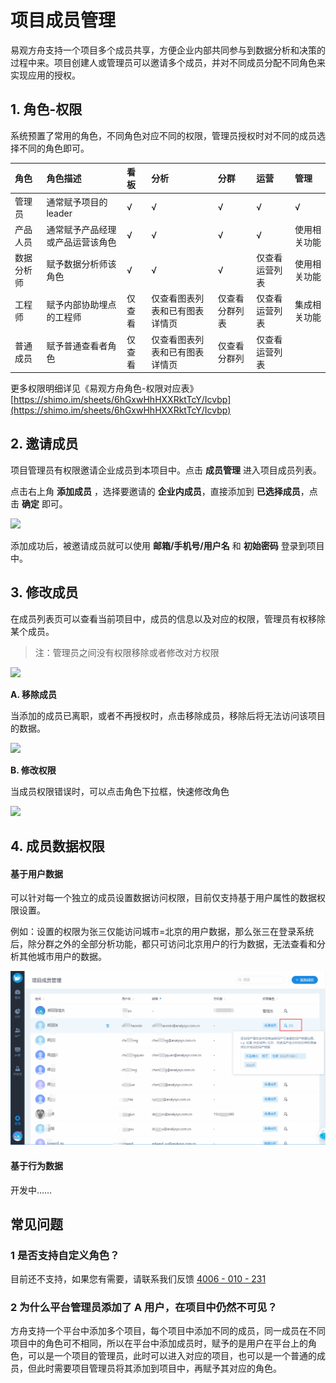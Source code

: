 # 项目成员管理

易观方舟支持一个项目多个成员共享，方便企业内部共同参与到数据分析和决策的过程中来。项目创建人或管理员可以邀请多个成员，并对不同成员分配不同角色来实现应用的授权。

## 1. 角色-权限

系统预置了常用的角色，不同角色对应不同的权限，管理员授权时对不同的成员选择不同的角色即可。

| 角色 | 角色描述 | 看板 | 分析 | 分群 | 运营 | 管理 |
| :--- | :--- | :--- | :--- | :--- | :--- | :--- |
| 管理员 | 通常赋予项目的leader | √ | √ | √ | √ | √ |
| 产品人员 | 通常赋予产品经理或产品运营该角色 | √ | √ | √ | √ | 使用相关功能 |
| 数据分析师 | 赋予数据分析师该角色 | √ | √ | √ | 仅查看运营列表 | 使用相关功能 |
| 工程师 | 赋予内部协助埋点的工程师 | 仅查看 | 仅查看图表列表和已有图表详情页 | 仅查看分群列表 | 仅查看运营列表 | 集成相关功能 |
| 普通成员 | 赋予普通查看者角色 | 仅查看 | 仅查看图表列表和已有图表详情页 | 仅查看分群列 | 仅查看运营列表 |  |

更多权限明细详见《易观方舟角色-权限对应表》 [https://shimo.im/sheets/6hGxwHhHXXRktTcY/Icvbp](https://shimo.im/sheets/6hGxwHhHXXRktTcY/Icvbp)

## 2. 邀请成员

项目管理员有权限邀请企业成员到本项目中。点击 **成员管理** 进入项目成员列表。

点击右上角 **添加成员** ，选择要邀请的 **企业内成员**，直接添加到 **已选择成员**，点击 **确定** 即可。

![ ](https://imguserradar.analysys.cn/fangzhou/img/2018/12/201812191130157614.gif)

添加成功后，被邀请成员就可以使用 **邮箱/手机号/用户名** 和 **初始密码** 登录到项目中。

## 3. 修改成员

在成员列表页可以查看当前项目中，成员的信息以及对应的权限，管理员有权移除某个成员。

> 注：管理员之间没有权限移除或者修改对方权限

![ ](https://imguserradar.analysys.cn/fangzhou/img/2018/12/201812191136255193.png)

**A. 移除成员**

当添加的成员已离职，或者不再授权时，点击移除成员，移除后将无法访问该项目的数据。

![ ](https://imguserradar.analysys.cn/fangzhou/img/2018/12/201812191140131115.png)

**B. 修改权限**

当成员权限错误时，可以点击角色下拉框，快速修改角色

![ ](https://imguserradar.analysys.cn/fangzhou/img/2018/12/201812191141170214.png)

## 4. 成员数据权限

#### 基于用户数据

可以针对每一个独立的成员设置数据访问权限，目前仅支持基于用户属性的数据权限设置。

例如：设置的权限为张三仅能访问城市=北京的用户数据，那么张三在登录系统后，除分群之外的全部分析功能，都只可访问北京用户的行为数据，无法查看和分析其他城市用户的数据。

![](../../.gitbook/assets/image%20%2874%29.png)

#### 基于行为数据

开发中……

## 常见问题

### 1 是否支持自定义角色？

目前还不支持，如果您有需要，请联系我们反馈  [4006 - 010 - 231](tel:4006-010-231) 

### 2 为什么平台管理员添加了 A 用户，在项目中仍然不可见？

方舟支持一个平台中添加多个项目，每个项目中添加不同的成员，同一成员在不同项目中的角色可不相同，所以在平台中添加成员时，赋予的是用户在平台上的角色，可以是一个项目的管理员，此时可以进入对应的项目，也可以是一个普通的成员，但此时需要项目管理员将其添加到项目中，再赋予其对应的角色。



